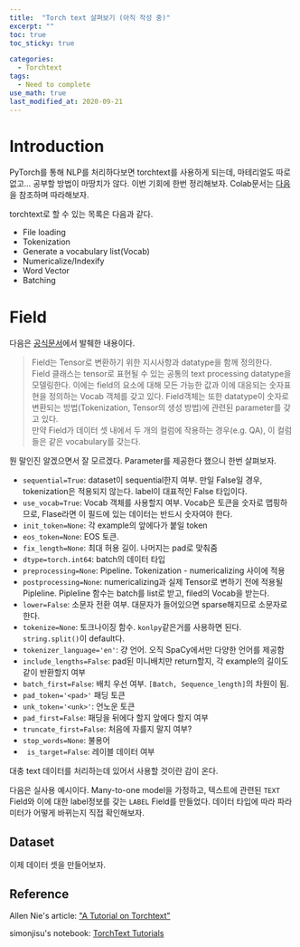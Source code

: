 ```yaml
---
title:  "Torch text 살펴보기 (아직 작성 중)"
excerpt: ""
toc: true
toc_sticky: true

categories:
  - Torchtext
tags:
  - Need to complete
use_math: true
last_modified_at: 2020-09-21
---
```


# Introduction

PyTorch를 통해 NLP를 처리하다보면 torchtext를 사용하게 되는데, 마테리얼도 따로 없고... 공부할 방법이 마땅치가 않다.
이번 기회에 한번 정리해보자. Colab문서는 [다음](https://github.com/InhyeokYoo/NLP/blob/master/utils/1.%20torchtext/1_torchtext_tutorial.ipynb)을 참조하며 따라해보자.

torchtext로 할 수 있는 목록은 다음과 같다.
- File loading
- Tokenization
- Generate a vocabulary list(Vocab)
- Numericalize/Indexify
- Word Vector
- Batching
    
# Field

다음은 [공식문서](https://pytorch.org/text/data.html#torchtext.data.Field)에서 발췌한 내용이다.
> Field는 Tensor로 변환하기 위한 지시사항과 datatype을 함께 정의한다.  
Field 클래스는 tensor로 표현될 수 있는 공통의 text processing datatype을 모델링한다. 이에는 field의  요소에 대해 모든 가능한 값과 이에 대응되는 숫자표현을 정의하는 Vocab 객체를 갖고 있다. Field객체는 또한 datatype이 숫자로 변환되는 방법(Tokenization, Tensor의 생성 방법)에 관련된 parameter를 갖고 있다.  
만약 Field가 데이터 셋 내에서 두 개의 컬럼에 작용하는 경우(e.g. QA), 이 컬럼들은 같은 vocabulary를 갖는다.

뭔 말인진 알겠으면서 잘 모르겠다. Parameter를 제공한다 했으니 한번 살펴보자.
- `sequential=True`: dataset이 sequential한지 여부. 만일 False일 경우, tokenization은 적용되지 않는다. label이 대표적인 False 타입이다.
- `use_vocab=True`: Vocab 객체를 사용할지 여부. Vocab은 토큰을 숫자로 맵핑하므로, Flase라면 이 필드에 있는 데이터는 반드시 숫자여야 한다.
- `init_token=None`: 각 example의 앞에다가 붙일 token
- `eos_token=None`: EOS 토큰.
- `fix_length=None`: 최대 허용 길이. 나머지는 pad로 맞춰줌
- `dtype=torch.int64`: batch의 데이터 타입
- `preprocessing=None`: Pipeline. Tokenization - numericalizing 사이에 적용
- `postprocessing=None`: numericalizing과 실제 Tensor로 변하기 전에 적용될 Pipleline. Pipleline 함수는 batch를 list로 받고, filed의 Vocab을 받는다.
- `lower=False`: 소문자 전환 여부. 대문자가 들어있으면 sparse해지므로 소문자로 한다.
- `tokenize=None`: 토크나이징 함수. `konlpy`같은거를 사용하면 된다. `string.split()`이 default다.
- `tokenizer_language='en'`: 걍 언어. 오직 SpaCy에서만 다양한 언어를 제공함
- `include_lengths=False`: pad된 미니배치만 return할지, 각 example의 길이도 같이 반환할지 여부
- `batch_first=False`: 배치 우선 여부. `[Batch, Sequence_length]`의 차원이 됨.
- `pad_token='<pad>'` 패딩 토큰
- `unk_token='<unk>'`: 언노운 토큰
- `pad_first=False`: 패딩을 뒤에다 할지 앞에다 할지 여부
- `truncate_first=False`: 처음에 자를지 말지 여부?
- `stop_words=None`: 불용어
- ` is_target=False`: 레이블 데이터 여부

대충 text 데이터를 처리하는데 있어서 사용할 것이란 감이 온다.

다음은 실사용 예시이다. Many-to-one model을 가정하고, 텍스트에 관련된 `TEXT` Field와 이에 대한 label정보를 갖는 `LABEL` Field를 만들었다. 데이터 타입에 따라 파라미터가 어떻게 바뀌는지 직접 확인해보자.

<script src="https://gist.github.com/InhyeokYoo/48d680bb7f70cc773d4a702f428a4702.js"></script>

## Dataset

이제 데이터 셋을 만들어보자. 

## Reference

Allen Nie's article: ["A Tutorial on Torchtext"](http://anie.me/On-Torchtext/)

simonjisu's notebook: [TorchText Tutorials](https://github.com/simonjisu/pytorch_tutorials/blob/master/00_Basic_Utils/01_TorchText.ipynb)
